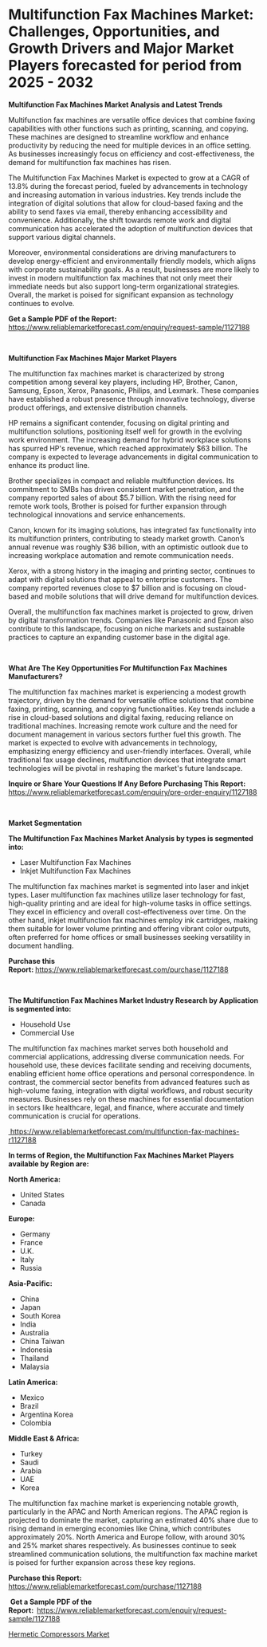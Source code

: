 <p><h1>Multifunction Fax Machines Market: Challenges, Opportunities, and Growth Drivers and Major Market Players forecasted for period from 2025 - 2032</h1></p><p><strong>Multifunction Fax Machines Market Analysis and Latest Trends</strong></p>
<p><p>Multifunction fax machines are versatile office devices that combine faxing capabilities with other functions such as printing, scanning, and copying. These machines are designed to streamline workflow and enhance productivity by reducing the need for multiple devices in an office setting. As businesses increasingly focus on efficiency and cost-effectiveness, the demand for multifunction fax machines has risen.</p><p>The Multifunction Fax Machines Market is expected to grow at a CAGR of 13.8% during the forecast period, fueled by advancements in technology and increasing automation in various industries. Key trends include the integration of digital solutions that allow for cloud-based faxing and the ability to send faxes via email, thereby enhancing accessibility and convenience. Additionally, the shift towards remote work and digital communication has accelerated the adoption of multifunction devices that support various digital channels.</p><p>Moreover, environmental considerations are driving manufacturers to develop energy-efficient and environmentally friendly models, which aligns with corporate sustainability goals. As a result, businesses are more likely to invest in modern multifunction fax machines that not only meet their immediate needs but also support long-term organizational strategies. Overall, the market is poised for significant expansion as technology continues to evolve.</p></p>
<p><strong>Get a Sample PDF of the Report:&nbsp;</strong> <a href="https://www.reliablemarketforecast.com/enquiry/request-sample/1127188?utm_campaign=1169&utm_medium=2&utm_source=Github&utm_content=ia&utm_term=21022025&utm_id=multifunction-fax-machines">https://www.reliablemarketforecast.com/enquiry/request-sample/1127188</a></p>
<p>&nbsp;</p>
<p><strong>Multifunction Fax Machines Major Market Players</strong></p>
<p><p>The multifunction fax machines market is characterized by strong competition among several key players, including HP, Brother, Canon, Samsung, Epson, Xerox, Panasonic, Philips, and Lexmark. These companies have established a robust presence through innovative technology, diverse product offerings, and extensive distribution channels.</p><p>HP remains a significant contender, focusing on digital printing and multifunction solutions, positioning itself well for growth in the evolving work environment. The increasing demand for hybrid workplace solutions has spurred HP's revenue, which reached approximately $63 billion. The company is expected to leverage advancements in digital communication to enhance its product line.</p><p>Brother specializes in compact and reliable multifunction devices. Its commitment to SMBs has driven consistent market penetration, and the company reported sales of about $5.7 billion. With the rising need for remote work tools, Brother is poised for further expansion through technological innovations and service enhancements.</p><p>Canon, known for its imaging solutions, has integrated fax functionality into its multifunction printers, contributing to steady market growth. Canon’s annual revenue was roughly $36 billion, with an optimistic outlook due to increasing workplace automation and remote communication needs.</p><p>Xerox, with a strong history in the imaging and printing sector, continues to adapt with digital solutions that appeal to enterprise customers. The company reported revenues close to $7 billion and is focusing on cloud-based and mobile solutions that will drive demand for multifunction devices.</p><p>Overall, the multifunction fax machines market is projected to grow, driven by digital transformation trends. Companies like Panasonic and Epson also contribute to this landscape, focusing on niche markets and sustainable practices to capture an expanding customer base in the digital age.</p></p>
<p>&nbsp;</p>
<p><strong>What Are The Key Opportunities For Multifunction Fax Machines Manufacturers?</strong></p>
<p><p>The multifunction fax machines market is experiencing a modest growth trajectory, driven by the demand for versatile office solutions that combine faxing, printing, scanning, and copying functionalities. Key trends include a rise in cloud-based solutions and digital faxing, reducing reliance on traditional machines. Increasing remote work culture and the need for document management in various sectors further fuel this growth. The market is expected to evolve with advancements in technology, emphasizing energy efficiency and user-friendly interfaces. Overall, while traditional fax usage declines, multifunction devices that integrate smart technologies will be pivotal in reshaping the market's future landscape.</p></p>
<p><strong>Inquire or Share Your Questions If Any Before Purchasing This Report:</strong> <a href="https://www.reliablemarketforecast.com/enquiry/pre-order-enquiry/1127188?utm_campaign=1169&utm_medium=2&utm_source=Github&utm_content=ia&utm_term=21022025&utm_id=multifunction-fax-machines">https://www.reliablemarketforecast.com/enquiry/pre-order-enquiry/1127188</a></p>
<p>&nbsp;</p>
<p><strong>Market Segmentation</strong></p>
<p><strong>The Multifunction Fax Machines Market Analysis by types is segmented into:</strong></p>
<p><ul><li>Laser Multifunction Fax Machines</li><li>Inkjet Multifunction Fax Machines</li></ul></p>
<p><p>The multifunction fax machines market is segmented into laser and inkjet types. Laser multifunction fax machines utilize laser technology for fast, high-quality printing and are ideal for high-volume tasks in office settings. They excel in efficiency and overall cost-effectiveness over time. On the other hand, inkjet multifunction fax machines employ ink cartridges, making them suitable for lower volume printing and offering vibrant color outputs, often preferred for home offices or small businesses seeking versatility in document handling.</p></p>
<p><strong>Purchase this Report:&nbsp;</strong><a href="https://www.reliablemarketforecast.com/purchase/1127188?utm_campaign=1169&utm_medium=2&utm_source=Github&utm_content=ia&utm_term=21022025&utm_id=multifunction-fax-machines">https://www.reliablemarketforecast.com/purchase/1127188</a></p>
<p>&nbsp;</p>
<p><strong>The Multifunction Fax Machines Market Industry Research by Application is segmented into:</strong></p>
<p><ul><li>Household Use</li><li>Commercial Use</li></ul></p>
<p><p>The multifunction fax machines market serves both household and commercial applications, addressing diverse communication needs. For household use, these devices facilitate sending and receiving documents, enabling efficient home office operations and personal correspondence. In contrast, the commercial sector benefits from advanced features such as high-volume faxing, integration with digital workflows, and robust security measures. Businesses rely on these machines for essential documentation in sectors like healthcare, legal, and finance, where accurate and timely communication is crucial for operations.</p></p>
<p><a href="https://www.reliablemarketforecast.com/multifunction-fax-machines-r1127188?utm_campaign=1169&utm_medium=2&utm_source=Github&utm_content=ia&utm_term=21022025&utm_id=multifunction-fax-machines">&nbsp;https://www.reliablemarketforecast.com/multifunction-fax-machines-r1127188</a></p>
<p><strong>In terms of Region, the Multifunction Fax Machines Market Players available by Region are:</strong></p>
<p>
    <p> <strong> North America: </strong>
        <ul>
            <li>United States</li>
            <li>Canada</li>
        </ul>
        </p> 
    <p> <strong> Europe: </strong>
        <ul>
            <li>Germany</li>
            <li>France</li>
            <li>U.K.</li>
            <li>Italy</li>
            <li>Russia</li>
        </ul>
        </p> 
    <p> <strong> Asia-Pacific: </strong>
        <ul>
            <li>China</li>
            <li>Japan</li>
            <li>South Korea</li>
            <li>India</li>
            <li>Australia</li>
            <li>China Taiwan</li>
            <li>Indonesia</li>
            <li>Thailand</li>
            <li>Malaysia</li>
        </ul>
        </p> 
    <p> <strong> Latin America: </strong>
        <ul>
            <li>Mexico</li>
            <li>Brazil</li>
            <li>Argentina Korea</li>
            <li>Colombia</li>
        </ul>
        </p> 
    <p> <strong> Middle East & Africa: </strong>
        <ul>
            <li>Turkey</li>
            <li>Saudi</li>
            <li>Arabia</li>
            <li>UAE</li>
            <li>Korea</li>
        </ul>
    </p>
    </p>
<p><p>The multifunction fax machine market is experiencing notable growth, particularly in the APAC and North American regions. The APAC region is projected to dominate the market, capturing an estimated 40% share due to rising demand in emerging economies like China, which contributes approximately 20%. North America and Europe follow, with around 30% and 25% market shares respectively. As businesses continue to seek streamlined communication solutions, the multifunction fax machine market is poised for further expansion across these key regions.</p></p>
<p><strong>Purchase this Report: </strong><a href="https://www.reliablemarketforecast.com/purchase/1127188?utm_campaign=1169&utm_medium=2&utm_source=Github&utm_content=ia&utm_term=21022025&utm_id=multifunction-fax-machines">https://www.reliablemarketforecast.com/purchase/1127188</a></p>
<p>&nbsp;<strong>Get a Sample PDF of the Report:&nbsp;&nbsp;</strong><a href="https://www.reliablemarketforecast.com/enquiry/request-sample/1127188?utm_campaign=1169&utm_medium=2&utm_source=Github&utm_content=ia&utm_term=21022025&utm_id=multifunction-fax-machines">https://www.reliablemarketforecast.com/enquiry/request-sample/1127188</a></p>
<p><strong></strong></p>
<p><p><a href="https://github.com/pizolina/Market-Research-Report-List-7/blob/main/hermetic-compressors-market.md?utm_campaign=1169&utm_medium=2&utm_source=Github&utm_content=ia&utm_term=21022025&utm_id=multifunction-fax-machines">Hermetic Compressors Market</a></p></p>